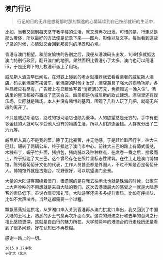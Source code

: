 ## 澳门行记

>行记的目的无非是想将那时那刻飘逸的心情延续到自己按部就班的生活中，

比如，当我又回到每天坚守教学楼的生活，就又想再次出发。可惜的是，行走总是那么奢侈，所以最好的方法便是记录下来——图片、影像以及文字。每当看到这些记录的时候，心情就又会回到那彼时的场景和心境。

香港与澳门相望，和朋友愉快的告别之后，我便从港澳码头出发，1小时多就抵达澳门特别行政区。翻开澳门的地图，果然面积比香港小了太多。澳门也可以用港币，于是还剩下的几枚港币派上了用场。

威尼斯人酒店早已闻名。在港铁上碰到的老乡就推荐我去看看豪奢的威尼斯人酒店。码头到酒店有摆渡车，到酒店的时候才发现，酒店兼具了强大的商场功能，各种品牌应有尽有。广告牌上在显眼处写着“消费满3万元，免费赠送一晚入住”。酒店里的屋顶都被布置成了蓝天白云，四周都是仿威尼斯的欧式建筑。酒店里还有娱乐场，实际就是赌场。本人并没有赌博的基因，围观了几群人玩了几把，就毫无兴趣的离开了。

不只是威尼斯酒店，路过的银河酒店也颇为豪华。人的欲望总是无穷的，手中有更多金钱的人就可以享受他人没有的物质生活，所以人们追逐金钱。人群就分出了三六九等。

威尼斯人真心不是我的菜，除了无比豪奢，并无他感。于是赶忙取回行李，往大三巴赶。辗转了两辆公车，终于抵达了澳门市中心。前往大三巴的路上有葡式蛋挞，木糠布丁，蝦子竹升面，猪扒包，猪肉脯以及种种糕点，在席卷一番之后，拾级而上，终于抵达了大三巴，这个曾经存在在照片里标志性建筑。在往上走是澳门博物馆，陈列着葡萄牙文化的代表，工作人员甚至都是外国人，不过不知是否是葡萄牙人。博物馆外就是古炮台，视野很好，可以眺望澳门全景。

大量的大陆游客围绕着澳门，很遗憾的是在我去往闸北也就是珠海的时候，公家车上大声吵吵的不用想就是来自大陆的我们。这次去港澳最大的感受之一就是大陆游客的素质低下。虽说仓廪实知礼节，大陆游客还需多多提升素质。比如有序排队、比如不大声喧哗。当然这都需要一个过程。

飘飘荡荡抵达拱北，从罗湖口岸入关到香港再从澳门拱北口岸出，我又回到了中国大陆的土地上，熟悉的乡土气息再次扑面而来。这次的港澳之行和去年的台湾之行相比感悟更深，这就是自由行的魅力所在。大学前两年的港澳台的行走经历还是看到了很多问题，好在认知已不再模糊。

感谢一路上的一切。
     

    
    2015.9.27中秋
    于矿大（北京
